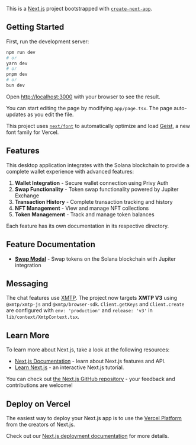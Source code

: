 This is a [Next.js](https://nextjs.org) project bootstrapped with [`create-next-app`](https://nextjs.org/docs/app/api-reference/cli/create-next-app).

## Getting Started

First, run the development server:

```bash
npm run dev
# or
yarn dev
# or
pnpm dev
# or
bun dev
```

Open [http://localhost:3000](http://localhost:3000) with your browser to see the result.

You can start editing the page by modifying `app/page.tsx`. The page auto-updates as you edit the file.

This project uses [`next/font`](https://nextjs.org/docs/app/building-your-application/optimizing/fonts) to automatically optimize and load [Geist](https://vercel.com/font), a new font family for Vercel.

## Features

This desktop application integrates with the Solana blockchain to provide a complete wallet experience with advanced features:

1. **Wallet Integration** - Secure wallet connection using Privy Auth
2. **Swap Functionality** - Token swap functionality powered by Jupiter Exchange
3. **Transaction History** - Complete transaction tracking and history
4. **NFT Management** - View and manage NFT collections
5. **Token Management** - Track and manage token balances

Each feature has its own documentation in its respective directory.

## Feature Documentation

 - [**Swap Modal**](/components/wallet/swapModal/README.md) - Swap tokens on the Solana blockchain with Jupiter integration

## Messaging

The chat features use [XMTP](https://xmtp.org). The project now targets **XMTP V3** using `@xmtp/xmtp-js` and `@xmtp/browser-sdk`.
`Client.getKeys` and `Client.create` are configured with `env: 'production'` and `release: 'v3'` in `lib/context/XmtpContext.tsx`.

## Learn More

To learn more about Next.js, take a look at the following resources:

- [Next.js Documentation](https://nextjs.org/docs) - learn about Next.js features and API.
- [Learn Next.js](https://nextjs.org/learn) - an interactive Next.js tutorial.

You can check out [the Next.js GitHub repository](https://github.com/vercel/next.js) - your feedback and contributions are welcome!

## Deploy on Vercel

The easiest way to deploy your Next.js app is to use the [Vercel Platform](https://vercel.com/new?utm_medium=default-template&filter=next.js&utm_source=create-next-app&utm_campaign=create-next-app-readme) from the creators of Next.js.

Check out our [Next.js deployment documentation](https://nextjs.org/docs/app/building-your-application/deploying) for more details.
